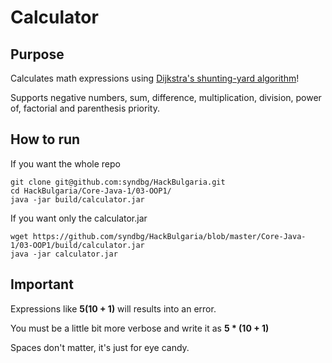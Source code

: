 # Calculator

## Purpose
Calculates math expressions using [Dijkstra's shunting-yard algorithm](https://en.wikipedia.org/wiki/Shunting-yard_algorithm)!

Supports negative numbers, sum, difference, multiplication, division, power of, factorial and parenthesis priority.

## How to run
If you want the whole repo
```
git clone git@github.com:syndbg/HackBulgaria.git
cd HackBulgaria/Core-Java-1/03-OOP1/
java -jar build/calculator.jar
```


If you want only the calculator.jar
```
wget https://github.com/syndbg/HackBulgaria/blob/master/Core-Java-1/03-OOP1/build/calculator.jar
java -jar calculator.jar
```

## Important
Expressions like **5(10 + 1)** will results into an error.

You must be a little bit more verbose and write it as **5 * (10 + 1)**

Spaces don't matter, it's just for eye candy.
